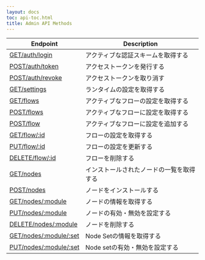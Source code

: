```yaml
---
layout: docs
toc: api-toc.html
title: Admin API Methods
---
```


 Endpoint                                                   | Description
------------------------------------------------------------|-------------------------
[<span>GET</span>/auth/login](get/auth/login)               | アクティブな認証スキームを取得する
[<span>POST</span>/auth/token](post/auth/token)             | アクセストークンを発行する
[<span>POST</span>/auth/revoke](post/auth/revoke)           | アクセストークンを取り消す
[<span>GET</span>/settings](get/settings)                   | ランタイムの設定を取得する
[<span>GET</span>/flows](get/flows)                         | アクティブなフローの設定を取得する
[<span>POST</span>/flows](post/flows)                       | アクティブなフローに設定を取得する
[<span>POST</span>/flow](post/flow)                         | アクティブなフローに設定を追加する
[<span>GET</span>/flow/:id](get/flow)                       | フローの設定を取得する
[<span>PUT</span>/flow/:id](put/flow)                       | フローの設定を更新する
[<span>DELETE</span>/flow/:id](delete/flow)                 | フローを削除する
[<span>GET</span>/nodes](get/nodes)                         | インストールされたノードの一覧を取得する
[<span>POST</span>/nodes](post/nodes)                       | ノードをインストールする
[<span>GET</span>/nodes/:module](get/nodes/module)          | ノードの情報を取得する
[<span>PUT</span>/nodes/:module](put/nodes/module)          | ノードの有効・無効を設定する
[<span>DELETE</span>/nodes/:module](delete/nodes/module)    | ノードを削除する
[<span>GET</span>/nodes/:module/:set](get/nodes/module/set) | Node Setの情報を取得する
[<span>PUT</span>/nodes/:module/:set](put/nodes/module/set) | Node setの有効・無効を設定する
